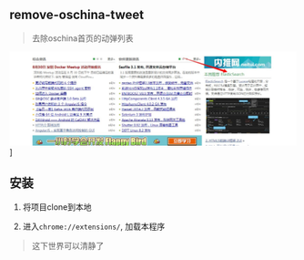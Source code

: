 remove-oschina-tweet
---------

> 去除oschina首页的动弹列表

![](screenshot.jpg)]


## 安装

1. 将项目clone到本地

2. 进入`chrome://extensions/`, 加载本程序



> 这下世界可以清静了